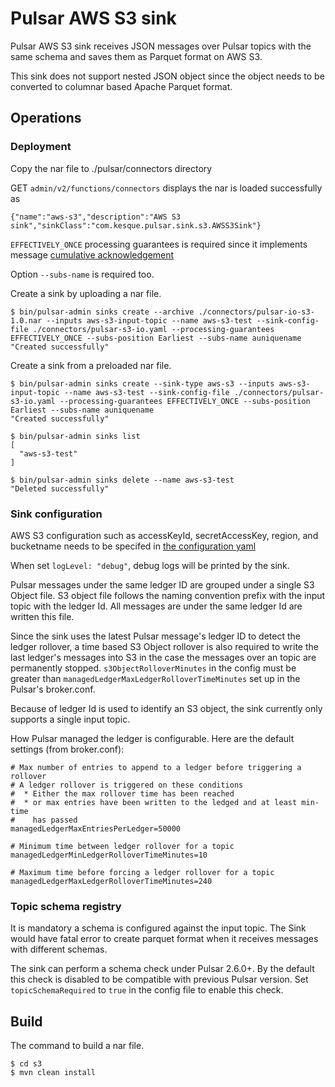 # Pulsar AWS S3 sink

Pulsar AWS S3 sink receives JSON messages over Pulsar topics with the same schema and saves them as Parquet format on AWS S3.

This sink does not support nested JSON object since the object needs to be converted to columnar based Apache Parquet format.

## Operations
### Deployment
Copy the nar file to ./pulsar/connectors directory

GET `admin/v2/functions/connectors` displays the nar is loaded successfully as
```
{"name":"aws-s3","description":"AWS S3 sink","sinkClass":"com.kesque.pulsar.sink.s3.AWSS3Sink"}
```

`EFFECTIVELY_ONCE` processing guarantees is required since it implements message [cumulative acknowledgement](https://github.com/apache/pulsar/blob/master/pulsar-functions/instance/src/main/java/org/apache/pulsar/functions/source/PulsarSource.java#L129)

Option `--subs-name` is required too.

Create a sink by uploading a nar file.
```
$ bin/pulsar-admin sinks create --archive ./connectors/pulsar-io-s3-1.0.nar --inputs aws-s3-input-topic --name aws-s3-test --sink-config-file ./connectors/pulsar-s3-io.yaml --processing-guarantees EFFECTIVELY_ONCE --subs-position Earliest --subs-name auniquename
"Created successfully"
```

Create a sink from a preloaded nar file.
```
$ bin/pulsar-admin sinks create --sink-type aws-s3 --inputs aws-s3-input-topic --name aws-s3-test --sink-config-file ./connectors/pulsar-s3-io.yaml --processing-guarantees EFFECTIVELY_ONCE --subs-position Earliest --subs-name auniquename
"Created successfully"

$ bin/pulsar-admin sinks list
[
  "aws-s3-test"
]

$ bin/pulsar-admin sinks delete --name aws-s3-test 
"Deleted successfully"
```

### Sink configuration
AWS S3 configuration such as accessKeyId, secretAccessKey, region, and bucketname needs to be specifed in [the configuration yaml](./s3/config/pulsar-s3-io.yaml)

When set `logLevel: "debug"`, debug logs will be printed by the sink.

Pulsar messages under the same ledger ID are grouped under a single S3 Object file. S3 object file follows the naming convention prefix with the input topic with the ledger Id. All messages are under the same ledger Id are written this file.

Since the sink uses the latest Pulsar message's ledger ID to detect the ledger rollover, a time based S3 Object rollover is also required to write the last ledger's messages into S3 in the case the messages over an topic are permanently stopped. `s3ObjectRolloverMinutes` in the config must be greater than `managedLedgerMaxLedgerRolloverTimeMinutes` set up in the Pulsar's broker.conf.

Because of ledger Id is used to identify an S3 object, the sink currently only supports a single input topic.

How Pulsar managed the ledger is configurable. Here are the default settings (from broker.conf):
```
# Max number of entries to append to a ledger before triggering a rollover
# A ledger rollover is triggered on these conditions
#  * Either the max rollover time has been reached
#  * or max entries have been written to the ledged and at least min-time
#    has passed
managedLedgerMaxEntriesPerLedger=50000

# Minimum time between ledger rollover for a topic
managedLedgerMinLedgerRolloverTimeMinutes=10

# Maximum time before forcing a ledger rollover for a topic
managedLedgerMaxLedgerRolloverTimeMinutes=240
```

### Topic schema registry
It is mandatory a schema is configured against the input topic. The Sink would have fatal error to create parquet format when it receives messages with different schemas.

The sink can perform a schema check under Pulsar 2.6.0+. By the default this check is disabled to be compatible with previous Pulsar version. Set `topicSchemaRequired` to `true` in the config file to enable this check.

## Build
The command to build a nar file.
```
$ cd s3
$ mvn clean install
```

